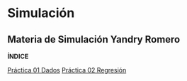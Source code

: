 # Simulación
## Materia de Simulación Yandry Romero

**ÍNDICE**

[Práctica 01 Dados](https://github.com/YandryRo97/Simulaci-n/tree/main/Pr%C3%A1ctica%201)
[Práctica 02 Regresión](https://github.com/YandryRo97/Simulaci-n/tree/main/Pr%C3%A1ctica%202)
